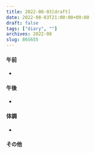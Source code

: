 ```yaml
---
title: 2022-08-03[draft]
date: 2022-08-03T21:00:00+09:00
draft: false
tags: ["diary", ""]
archives: 2022-08
slug: 865655
---
```

#### 午前
- 
#### 午後
- 
#### 体調
- 
#### その他